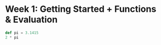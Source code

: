 
# Week 1: Getting Started + Functions & Evaluation

```scala
def pi = 3.1415
2 * pi
```



```scala

```

